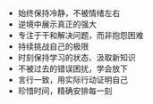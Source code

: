 - 始终保持冷静，不被情绪左右 
- 逆境中展示真正的强大
- 专注于干和解决问题，而非抱怨困难 
- 持续挑战自己的极限 
- 时刻保持学习的状态、汲取新知识
- 不被过去的错误困扰，学会放下
- 言行一致，用实际行动证明自己
- 珍惜时间，精确安排每一刻
